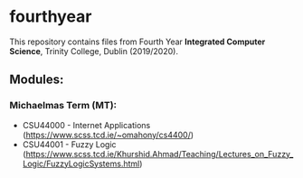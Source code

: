 # fourthyear
This repository contains files from Fourth Year **Integrated Computer Science**, Trinity College, Dublin (2019/2020).

## Modules:

### Michaelmas Term (MT):
* CSU44000 - Internet Applications (https://www.scss.tcd.ie/~omahony/cs4400/)
* CSU44001 - Fuzzy Logic (https://www.scss.tcd.ie/Khurshid.Ahmad/Teaching/Lectures_on_Fuzzy_Logic/FuzzyLogicSystems.html)
